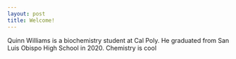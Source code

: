 ```yaml
---
layout: post
title: Welcome!
---
```

Quinn Williams is a biochemistry student at Cal Poly. He graduated from San Luis Obispo High School in 2020. Chemistry is cool
